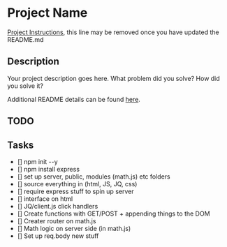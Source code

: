 # Project Name

[Project Instructions](./INSTRUCTIONS.md), this line may be removed once you have updated the README.md

## Description

Your project description goes here. What problem did you solve? How did you solve it?

Additional README details can be found [here](https://github.com/PrimeAcademy/readme-template/blob/master/README.md).

## TODO

Tasks
---

- [] npm init --y
- [] npm install express
- [] set up server, public, modules (math.js) etc folders
- [] source everything in (html, JS, JQ, css)
- [] require express stuff to spin up server
- [] interface on html
- [] JQ/client.js click handlers 
- [] Create functions with GET/POST + appending things to the DOM
- [] Creater router on math.js
- [] Math logic on server side (in math.js)
- [] Set up req.body new stuff

